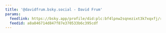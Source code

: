 ```yaml
---
title: '@davidfrum.bsky.social - David Frum'
params:
  feedlink: https://bsky.app/profile/did:plc:bf4lpnw2sqnezixt3k7xqxfj/rss
  feedid: a8a846714d847f87e370533b6c395cdf
---
```


